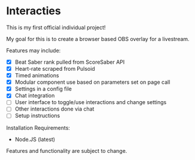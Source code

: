 # Interacties

This is my first official individual project!

My goal for this is to create a browser based OBS overlay for a livestream.

Features may include:

- [x] Beat Saber rank pulled from ScoreSaber API
- [x] Heart-rate scraped from Pulsoid
- [x] Timed animations
- [x] Modular component use based on parameters set on page call
- [x] Settings in a config file
- [X] Chat integration
- [ ] User interface to toggle/use interactions and change settings
- [ ] Other interactions done via chat
- [ ] Setup instructions

Installation Requirements:

- Node.JS (latest)

Features and functionality are subject to change.